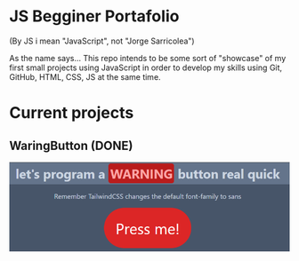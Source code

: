 # JS Begginer Portafolio
(By JS i mean "JavaScript", not "Jorge Sarricolea")

As the name says... 
This repo intends to be some sort of "showcase" of my first small projects using JavaScript in order to develop my skills using Git, GitHub, HTML, CSS, JS at the same time.

# Current projects

## WaringButton (DONE)

![alt text](public/Preview_14_03_2024.PNG)
